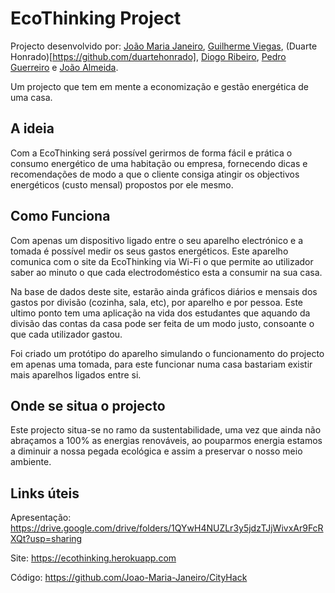# EcoThinking Project
Projecto desenvolvido por: [João Maria Janeiro](https://github.com/Joao-Maria-Janeiro), [Guilherme Viegas](https://github.com/Guilherme-Viegas), (Duarte Honrado)[https://github.com/duartehonrado], [Diogo Ribeiro](https://github.com/diogoribeiro0015), [Pedro Guerreiro](https://github.com/pedroso1001) e [João Almeida](https://github.com/Umelhor99).  

Um projecto que tem em mente a economização e gestão energética de uma casa.



## A ideia
Com a EcoThinking será possível gerirmos de forma fácil e prática o consumo energético de uma habitação ou empresa, fornecendo dicas e recomendações de modo a que o cliente consiga atingir os objectivos energéticos (custo mensal) propostos por ele mesmo.



## Como Funciona
Com apenas um dispositivo ligado entre o seu aparelho electrónico e a tomada é possível medir os seus gastos energéticos. Este aparelho comunica com o site da EcoThinking via Wi-Fi o que permite ao utilizador saber ao minuto o que cada electrodoméstico esta a consumir na sua casa.

Na base de dados deste site, estarão ainda gráficos diários e mensais dos gastos por divisão (cozinha, sala, etc), por aparelho e por pessoa. Este ultimo ponto tem uma aplicação na vida dos estudantes que aquando da divisão das contas da casa pode ser feita de um modo justo, consoante o que cada utilizador gastou.

Foi criado um protótipo do aparelho simulando o funcionamento do projecto em apenas uma tomada, para este funcionar numa casa bastariam existir mais aparelhos ligados entre si.



## Onde se situa o projecto
Este projecto situa-se no ramo da sustentabilidade, uma vez que ainda não abraçamos a 100% as energias renováveis, ao pouparmos energia estamos a diminuir a nossa pegada ecológica e assim a preservar o nosso meio ambiente.

## Links úteis
Apresentação: https://drive.google.com/drive/folders/1QYwH4NUZLr3y5jdzTJjWivxAr9FcRXQt?usp=sharing

Site: https://ecothinking.herokuapp.com

Código: https://github.com/Joao-Maria-Janeiro/CityHack
